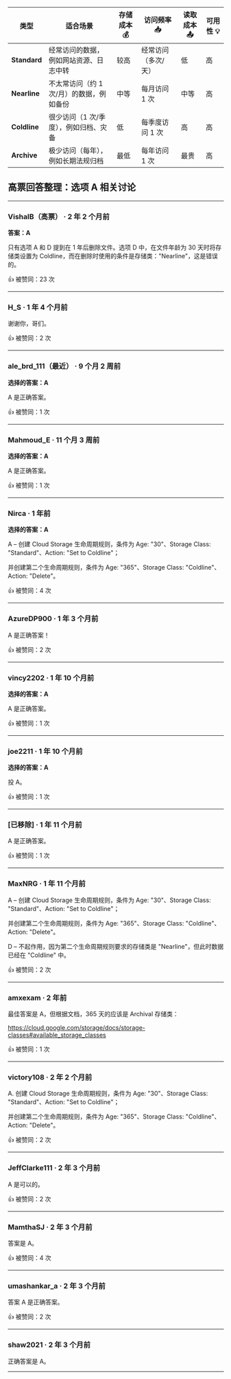 | 类型       | 适合场景                               | 存储成本 💰 | 访问频率 📥         | 读取成本 📤 | 可用性 💡 |
|------------|----------------------------------------|--------------|----------------------|--------------|-----------|
| **Standard** | 经常访问的数据，例如网站资源、日志中转     | 较高          | 经常访问（多次/天）     | 低            | 高        |
| **Nearline** | 不太常访问（约 1 次/月）的数据，例如备份   | 中等          | 每月访问 1 次           | 中等          | 高        |
| **Coldline** | 很少访问（1 次/季度），例如归档、灾备     | 低            | 每季度访问 1 次         | 高            | 高        |
| **Archive**  | 极少访问（每年），例如长期法规归档       | 最低          | 每年访问 1 次           | 最贵          | 高        |




## 高票回答整理：选项 A 相关讨论

---

### VishalB（高票） · 2 年 2 个月前

**答案：A**
  
只有选项 A 和 D 提到在 1 年后删除文件。选项 D 中，在文件年龄为 30 天时将存储类设置为 Coldline，而在删除时使用的条件是存储类："Nearline"，这是错误的。

👍 被赞同：23 次

---

### H_S · 1 年 4 个月前
  
谢谢你，哥们。

👍 被赞同：2 次

---

### ale_brd_111（最近） · 9 个月 2 周前

**选择的答案：A**
  
A 是正确答案。

👍 被赞同：1 次

---

### Mahmoud_E · 11 个月 3 周前

**选择的答案：A**
  
A 是正确答案。

👍 被赞同：1 次

---

### Nirca · 1 年前

**选择的答案：A**
  
A – 创建 Cloud Storage 生命周期规则，条件为 Age: "30"、Storage Class: "Standard"、Action: "Set to Coldline"；
  
并创建第二个生命周期规则，条件为 Age: "365"、Storage Class: "Coldline"、Action: "Delete"。

👍 被赞同：4 次

---

### AzureDP900 · 1 年 3 个月前
  
A 是正确答案！

👍 被赞同：2 次

---

### vincy2202 · 1 年 10 个月前

**选择的答案：A**
  
A 是正确答案。

👍 被赞同：1 次

---

### joe2211 · 1 年 10 个月前

**选择的答案：A**
  
投 A。

👍 被赞同：1 次

---

### [已移除] · 1 年 11 个月前
  
A 是正确答案。

👍 被赞同：1 次

---

### MaxNRG · 1 年 11 个月前
  
A – 创建 Cloud Storage 生命周期规则，条件为 Age: "30"、Storage Class: "Standard"、Action: "Set to Coldline"；
  
并创建第二个生命周期规则，条件为 Age: "365"、Storage Class: "Coldline"、Action: "Delete"。
  
D – 不起作用，因为第二个生命周期规则要求的存储类是 "Nearline"，但此时数据已经在 "Coldline" 中。

👍 被赞同：2 次

---

### amxexam · 2 年前
  
最佳答案是 A，但根据文档，365 天的应该是 Archival 存储类：
  
https://cloud.google.com/storage/docs/storage-classes#available_storage_classes

👍 被赞同：1 次

---

### victory108 · 2 年 2 个月前
  
A. 创建 Cloud Storage 生命周期规则，条件为 Age: "30"、Storage Class: "Standard"、Action: "Set to Coldline"；
  
并创建第二个生命周期规则，条件为 Age: "365"、Storage Class: "Coldline"、Action: "Delete"。

👍 被赞同：2 次

---

### JeffClarke111 · 2 年 3 个月前
  
A 是可以的。

👍 被赞同：2 次

---

### MamthaSJ · 2 年 3 个月前
  
答案是 A。

👍 被赞同：4 次

---

### umashankar_a · 2 年 3 个月前
  
答案 A 是正确答案。

👍 被赞同：2 次

---

### shaw2021 · 2 年 3 个月前
  
正确答案是 A。

---
